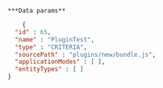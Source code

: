     ***Data params**

```json
    {
  "id" : 65,
  "name" : "PluginTest",
  "type" : "CRITERIA",
  "sourcePath" : "plugins/new/bundle.js",
  "applicationModes" : [ ],
  "entityTypes" : [ ]
}
```
